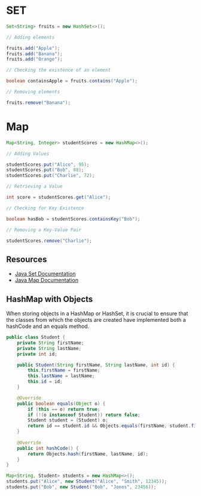 # SET

```java
Set<String> fruits = new HashSet<>();

// Adding elements

fruits.add("Apple");
fruits.add("Banana");
fruits.add("Orange");

// Checking the existence of an element

boolean containsApple = fruits.contains("Apple");

// Removing elements

fruits.remove("Banana");
```



# Map

```java
Map<String, Integer> studentScores = new HashMap<>();

// Adding Values

studentScores.put("Alice", 95);
studentScores.put("Bob", 88);
studentScores.put("Charlie", 72);

// Retrieving a Value

int score = studentScores.get("Alice");

// Checking for Key Existence

boolean hasBob = studentScores.containsKey("Bob");

// Removing a Key-Value Pair

studentScores.remove("Charlie");
```



## Resources

- [Java Set Documentation](https://docs.oracle.com/en/java/javase/11/docs/api/java.base/java/util/Set.html)
- [Java Map Documentation](https://docs.oracle.com/en/java/javase/11/docs/api/java.base/java/util/Map.html)


## HashMap with Objects

When storing objects in a HashMap or HashSet, it is crucial to ensure that the classes from which the objects are created have implemented both a hashCode and an equals method.

```java
public class Student {
    private String firstName;
    private String lastName;
    private int id;

    public Student(String firstName, String lastName, int id) {
        this.firstName = firstName;
        this.lastName = lastName;
        this.id = id;
    }

    @Override
    public boolean equals(Object o) {
        if (this == o) return true;
        if (!(o instanceof Student)) return false;
        Student student = (Student) o;
        return id == student.id && Objects.equals(firstName, student.firstName) && Objects.equals(lastName, student.lastName);
    }
    
    @Override
    public int hashCode() {
        return Objects.hash(firstName, lastName, id);
    }
}
```

```java
Map<String, Student> students = new HashMap<>();
students.put("Alice", new Student("Alice", "Smith", 12345));
students.put("Bob", new Student("Bob", "Jones", 23456));
```
